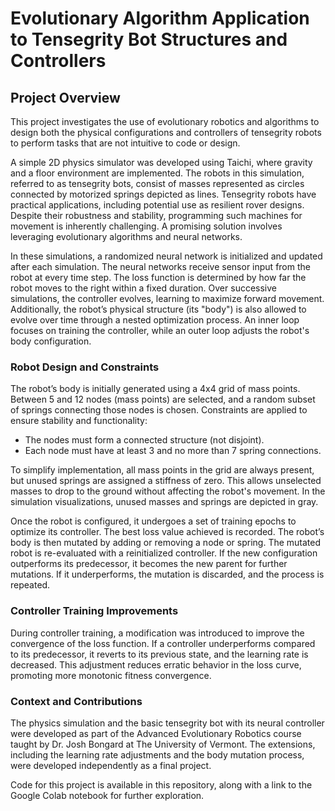 # Evolutionary Algorithm Application to Tensegrity Bot Structures and Controllers

## Project Overview

This project investigates the use of evolutionary robotics and algorithms to design both the physical configurations and controllers of tensegrity robots to perform tasks that are not intuitive to code or design.

A simple 2D physics simulator was developed using Taichi, where gravity and a floor environment are implemented. The robots in this simulation, referred to as tensegrity bots, consist of masses represented as circles connected by motorized springs depicted as lines. Tensegrity robots have practical applications, including potential use as resilient rover designs. Despite their robustness and stability, programming such machines for movement is inherently challenging. A promising solution involves leveraging evolutionary algorithms and neural networks.

In these simulations, a randomized neural network is initialized and updated after each simulation. The neural networks receive sensor input from the robot at every time step. The loss function is determined by how far the robot moves to the right within a fixed duration. Over successive simulations, the controller evolves, learning to maximize forward movement. Additionally, the robot’s physical structure (its "body") is also allowed to evolve over time through a nested optimization process. An inner loop focuses on training the controller, while an outer loop adjusts the robot's body configuration.

### Robot Design and Constraints

The robot’s body is initially generated using a 4x4 grid of mass points. Between 5 and 12 nodes (mass points) are selected, and a random subset of springs connecting those nodes is chosen. Constraints are applied to ensure stability and functionality:

- The nodes must form a connected structure (not disjoint).
- Each node must have at least 3 and no more than 7 spring connections.

To simplify implementation, all mass points in the grid are always present, but unused springs are assigned a stiffness of zero. This allows unselected masses to drop to the ground without affecting the robot's movement. In the simulation visualizations, unused masses and springs are depicted in gray.

Once the robot is configured, it undergoes a set of training epochs to optimize its controller. The best loss value achieved is recorded. The robot’s body is then mutated by adding or removing a node or spring. The mutated robot is re-evaluated with a reinitialized controller. If the new configuration outperforms its predecessor, it becomes the new parent for further mutations. If it underperforms, the mutation is discarded, and the process is repeated.

### Controller Training Improvements

During controller training, a modification was introduced to improve the convergence of the loss function. If a controller underperforms compared to its predecessor, it reverts to its previous state, and the learning rate is decreased. This adjustment reduces erratic behavior in the loss curve, promoting more monotonic fitness convergence.

### Context and Contributions

The physics simulation and the basic tensegrity bot with its neural controller were developed as part of the Advanced Evolutionary Robotics course taught by Dr. Josh Bongard at The University of Vermont. The extensions, including the learning rate adjustments and the body mutation process, were developed independently as a final project.

Code for this project is available in this repository, along with a link to the Google Colab notebook for further exploration.
